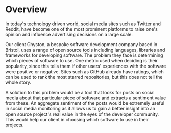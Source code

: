 # Overview

In today's technology driven world, social media sites such as Twitter and Reddit, have become one of the most prominent platforms to raise one's opinion and influence advertising decisions on a large scale.

Our client Ghyston, a bespoke software development company based in Bristol, uses a range of open source tools including languages, libraries and frameworks for developing software. The problem they face is determining which pieces of software to use. One metric used when deciding is their popularity, since this tells them if other users' experiences with the software were positive or negative. Sites such as GitHub already have ratings, which can be used to rank the most starred repositories, but this does not tell the whole story.

A solution to this problem would be a tool that looks for posts on social media about that particular piece of software and extracts a sentiment value from these. An aggregate sentiment of the posts would be extremely useful in social media monitoring as it allows us to gain a better insight into an open source project's real value in the eyes of the developer community. This would help our client in choosing which software to use in their projects.
